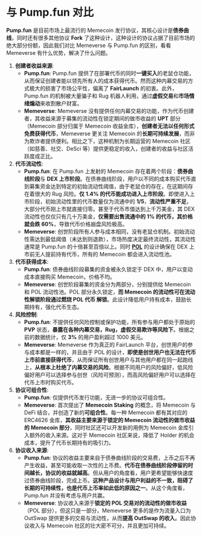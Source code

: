 # 与 Pump.fun 对比

**Pump.fun** 是目前市场上最流行的 Memecoin 发行协议，其核心设计是**债券曲线**，同时还有很多其他协议 **Fork** 了这种设计，这种设计的协议占据了目前市场的绝大部分份额，因此我们对比 Memeverse 与 Pump.fun 的区别，看看 Memeverse 有什么优势，解决了什么问题。

1. **创建者收益来源**:
   * **Pump.fun**: Pump.fun 提供了在部署代币的同时**一键买入**的老鼠仓功能，从而保证创建者能以领先所有人的成本获得代币。然而这种内幕交易的方式极大的损害了市场公平性，偏离了 **FairLaunch** 的初衷。此外，Pump.fun 的机制被大量骗子和 Rug 机器人利用，通过**虚假交易**和**市场情绪煽动**来收割散户财富。
   * **Memeverse**: Memeverse 没有提供任何内幕交易的功能，作为代币创建者，其收益来源于募集的流动性在锁定期间的做市收益的 **UPT** 部分（Memecoin 部分归属于 Memecoin 收益金库），**创建者无法以任何形式免费获得代币**，Memeverse 更关注 Memecoin 的**长期可持续发展**，而非为欺诈者提供便利。相比之下，这种机制为长期运营的 Memecoin 社区（如慈善、社交、DeSci 等）提供更稳定的收入，创建者的收益与社区活跃度成正比。
2. **代币流动性**:
   * **Pump.fun**: 在 Pump.fun 上发射的 Memecoin 存在着两个阶段：**债券曲线阶段**与 **DEX 上市阶段**。在债券曲线阶段，用户以不同的成本购买代币直到募集资金达到特定的初始流动性阈值，由于老鼠仓的存在，在这期间存在着很大的 Rug 风险。**仅 1.4% 的代币能成功进入上市阶段**。即使进入上市阶段，初始流动性里的代币数量仅为流通中的 **1/5**，**流动性严重不足**，大部分代币刚上市就直接归零。甚至于代币市值达到上千万美金，其 DEX 流动性也仅仅只有几十万美金，**仅需要出售流通中的 1% 的代币，其价格就会跌 60%**，导致代币价格崩盘风险极高。
   * **Memeverse**: 创世阶段所有人参与成本相同，没有老鼠仓机制。初始流动性需达到最低阈值（未达到则退款），市场热度决定最终流动性，其流动性通常是 Pump.fun 的十倍甚至百倍以上。同时 [**POL**](../fflaunch/proof-of-liquidity-token.md) 的设计确保在 DEX 上市前无人提前持有代币，所有的 Memecoin 都会进入流动性池。
3. **代币获得成本**:
   * **Pump.fun**: 债券曲线阶段募集的资金被永久锁定于 DEX 中，用户以变动成本直接购买 Memecoin，价格不均。
   * **Memeverse**: 创世阶段募集的资金分为两部分，分别提供给 Memecoin 和 POL 流动性池。POL 部分永久锁定，**而 Memecoin 的流动性可在流动性解锁阶段通过燃烧 POL 代币 解锁**。此设计降低用户持有成本，鼓励长期持有，强化代币生态。
4. **风险控制**:
   * **Pump.fun**: 不提供任何风险控制或保护功能，所有参与用户都处于原始的 **PVP** 状态，**暴露在各种内幕交易，Rug，虚假交易欺诈等风险下**。根据之前的数据统计，仅 **3%** 的用户盈利超过 1000 美元。
   * **Memeverse**: Memeverse 作为真正的 FairLaunch 平台，创世用户的参与成本都是一样的，并且由于 POL 的设计，**即使是创世用户也无法在代币上市前直接获得代币**，从而保证所有创世用户与其他用户都在同一起跑线上，**从根本上杜绝了内幕交易的风险**。根据不同用户的风险偏好，低风险偏好用户可以选择参与创世（风险可预测），而高风险偏好用户可以选择在代币上市时购买代币。
5. **协议可组合性**:
   * **Pump.fun**: 仅提供代币发行功能，无进一步的协议可组合性。
   * **Memeverse**: 首次提出了 **Memecoin Staking** 的概念，将 Memecoin 与 DeFi 结合，并创造了新的**可组合性**。每一种 Memecoin 都有其对应的 ERC4626 金库，**其收益主要来源于锁定的 Memecoin 流动性的做市收益的 Memecoin 部分**，同时社区还可以开发新的用例为 Memecoin 金库引入额外的收入来源。这对于 Memecoin 社区来说，降低了 Holder 的机会成本，提升了代币长期持有的吸引力。
6. **协议收入来源**:
   * **Pump.fun**: 协议的收益主要来自于债券曲线阶段的交易费，上币之后不再产生收益，甚至可能收取一次性的上币费。**代币在债券曲线阶段停留的时间越长，协议的收益就越高**。但从用户的角度看，用户更希望能够快速度过债券曲线阶段，完成上币。**这种产品设计与用户利益的不一致，阻碍了长期的可持续性，也是代币上币率如此低的原因之一**。从这个角度看，Pump.fun 并没有考虑与用户共赢。
   * **Memeverse**: 协议收入来源于**锁定的 POL 交易对的流动性的做市收益**（POL 部分），但这只是一部分，Memeverse 更多的是作为流量入口为 OutSwap 提供更多的交易与流动性，从而**提高 OutSwap 的收入**。因此协议收入与 Memecoin 社区的壮大密不可分，并且更加可持续。
